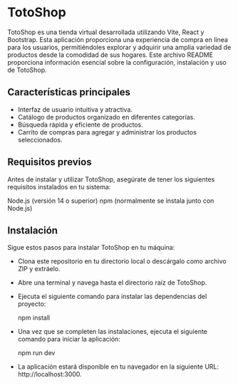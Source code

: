 # TotoShop

TotoShop es una tienda virtual desarrollada utilizando Vite, React y Bootstrap. Esta aplicación proporciona una experiencia de compra en línea para los usuarios, permitiéndoles explorar y adquirir una amplia variedad de productos desde la comodidad de sus hogares. Este archivo README proporciona información esencial sobre la configuración, instalación y uso de TotoShop.

## Características principales

* Interfaz de usuario intuitiva y atractiva.
* Catálogo de productos organizado en diferentes categorías.
* Búsqueda rápida y eficiente de productos.
* Carrito de compras para agregar y administrar los productos seleccionados.



## Requisitos previos

Antes de instalar y utilizar TotoShop, asegúrate de tener los siguientes requisitos instalados en tu sistema:

Node.js (versión 14 o superior)
npm (normalmente se instala junto con Node.js)

## Instalación

Sigue estos pasos para instalar TotoShop en tu máquina:

* Clona este repositorio en tu directorio local o descárgalo como archivo ZIP y extráelo.

* Abre una terminal y navega hasta el directorio raíz de TotoShop.

* Ejecuta el siguiente comando para instalar las dependencias del proyecto:

     npm install

* Una vez que se completen las instalaciones, ejecuta el siguiente comando para iniciar la aplicación: 

    npm run dev
    
* La aplicación estará disponible en tu navegador en la siguiente URL: http://localhost:3000.
